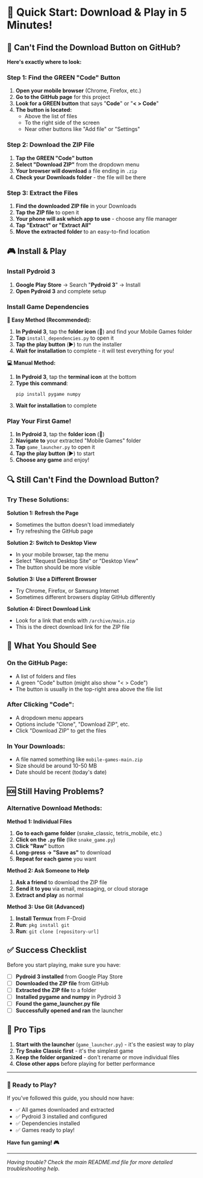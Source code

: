 # 🚀 Quick Start: Download & Play in 5 Minutes!

## 🚨 Can't Find the Download Button on GitHub?

**Here's exactly where to look:**

### Step 1: Find the GREEN "Code" Button
1. **Open your mobile browser** (Chrome, Firefox, etc.)
2. **Go to the GitHub page** for this project
3. **Look for a GREEN button** that says "**Code**" or "**< > Code**"
4. **The button is located:**
   - Above the list of files
   - To the right side of the screen
   - Near other buttons like "Add file" or "Settings"

### Step 2: Download the ZIP File
1. **Tap the GREEN "Code" button**
2. **Select "Download ZIP"** from the dropdown menu
3. **Your browser will download** a file ending in `.zip`
4. **Check your Downloads folder** - the file will be there

### Step 3: Extract the Files
1. **Find the downloaded ZIP file** in your Downloads
2. **Tap the ZIP file** to open it
3. **Your phone will ask which app to use** - choose any file manager
4. **Tap "Extract" or "Extract All"**
5. **Move the extracted folder** to an easy-to-find location

## 🎮 Install & Play

### Install Pydroid 3
1. **Google Play Store** → Search "**Pydroid 3**" → Install
2. **Open Pydroid 3** and complete setup

### Install Game Dependencies

**🚀 Easy Method (Recommended):**
1. **In Pydroid 3**, tap the **folder icon** (📁) and find your Mobile Games folder
2. **Tap** `install_dependencies.py` to open it
3. **Tap the play button** (▶️) to run the installer
4. **Wait for installation** to complete - it will test everything for you!

**💻 Manual Method:**
1. **In Pydroid 3**, tap the **terminal icon** at the bottom
2. **Type this command**:
   ```
   pip install pygame numpy
   ```
3. **Wait for installation** to complete

### Play Your First Game!
1. **In Pydroid 3**, tap the **folder icon** (📁)
2. **Navigate to** your extracted "Mobile Games" folder
3. **Tap** `game_launcher.py` to open it
4. **Tap the play button** (▶️) to start
5. **Choose any game** and enjoy!

## 🔍 Still Can't Find the Download Button?

### Try These Solutions:

**Solution 1: Refresh the Page**
- Sometimes the button doesn't load immediately
- Try refreshing the GitHub page

**Solution 2: Switch to Desktop View**
- In your mobile browser, tap the menu
- Select "Request Desktop Site" or "Desktop View"
- The button should be more visible

**Solution 3: Use a Different Browser**
- Try Chrome, Firefox, or Samsung Internet
- Sometimes different browsers display GitHub differently

**Solution 4: Direct Download Link**
- Look for a link that ends with `/archive/main.zip`
- This is the direct download link for the ZIP file

## 📱 What You Should See

### On the GitHub Page:
- A list of folders and files
- A green "Code" button (might also show "< > Code")
- The button is usually in the top-right area above the file list

### After Clicking "Code":
- A dropdown menu appears
- Options include "Clone", "Download ZIP", etc.
- Click "Download ZIP" to get the files

### In Your Downloads:
- A file named something like `mobile-games-main.zip`
- Size should be around 10-50 MB
- Date should be recent (today's date)

## 🆘 Still Having Problems?

### Alternative Download Methods:

**Method 1: Individual Files**
1. **Go to each game folder** (snake_classic, tetris_mobile, etc.)
2. **Click on the `.py` file** (like `snake_game.py`)
3. **Click "Raw"** button
4. **Long-press → "Save as"** to download
5. **Repeat for each game** you want

**Method 2: Ask Someone to Help**
1. **Ask a friend** to download the ZIP file
2. **Send it to you** via email, messaging, or cloud storage
3. **Extract and play** as normal

**Method 3: Use Git (Advanced)**
1. **Install Termux** from F-Droid
2. **Run**: `pkg install git`
3. **Run**: `git clone [repository-url]`

## ✅ Success Checklist

Before you start playing, make sure you have:
- [ ] **Pydroid 3 installed** from Google Play Store
- [ ] **Downloaded the ZIP file** from GitHub
- [ ] **Extracted the ZIP file** to a folder
- [ ] **Installed pygame and numpy** in Pydroid 3
- [ ] **Found the game_launcher.py file**
- [ ] **Successfully opened and ran** the launcher

## 🎯 Pro Tips

1. **Start with the launcher** (`game_launcher.py`) - it's the easiest way to play
2. **Try Snake Classic first** - it's the simplest game
3. **Keep the folder organized** - don't rename or move individual files
4. **Close other apps** before playing for better performance

---

### 🎉 Ready to Play?

If you've followed this guide, you should now have:
- ✅ All games downloaded and extracted
- ✅ Pydroid 3 installed and configured
- ✅ Dependencies installed
- ✅ Games ready to play!

**Have fun gaming! 🎮**

---

*Having trouble? Check the main README.md file for more detailed troubleshooting help.*